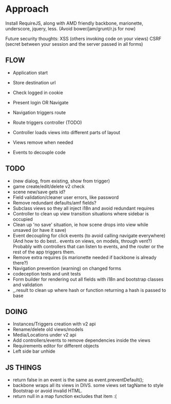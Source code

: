 Approach
========

Install RequireJS, along with AMD friendly backbone, marionette, underscore, jquery, less.
(Avoid bower/jam/grunt/r.js for now)


Future security thoughts:
XSS  (others invoking code on your views)
CSRF (secret between your session and the server passed in all forms)


FLOW
----

- Application start
- Store destination url
- Check logged in cookie
- Present login OR Navigate

- Navigation triggers route
- Route triggers controller (TODO)
- Controller loads views into different parts of layout
- Views remove when needed
- Events to decouple code


TODO
----
- (new dialog, from existing, show from trigger)
- game create/edit/delete v2 check
- scene new/save gets id?
- Field validation/cleaner user errors, like password
- Remove redundant defaults/amf fields?
- Subclass views so they all inject i18n and avoid redundant requires
- Controller to clean up view transition situations where sidebar is occupied
- Clean up 'no save' situation, ie how scene drops into view while unsaved (or have it save)
- Event decoupling for click events (to avoid calling navigate everywhere)
  (And how to do best.. events on views, on models, through vent?)
  Probably with controllers that can listen to events, and the router or the rest of the app triggers them.
- Remove extra requires (is marionette needed if backbone is already there?)
- Navigation prevention (warning) on changed forms
- codeception tests and unit tests
- Form builder for rendering out all fields with i18n and bootstrap classes and validation
- _.result to clean up where hash or function returning a hash is passed to base

DOING
-----
- Instances/Triggers creation with v2 api
- Rename/delete old views/models
- Media/Locations under v2 api
- Add controllers/events to remove dependencies inside the views
- Requirements editor for different objects
- Left side bar unhide

JS THINGS
---------
- return false in an event is the same as event.preventDefault();
- backbone wraps all its views in DIVS. some views set tagName to style Bootstrap or avoid invalid HTML.
- return null in a map function excludes that item :(
